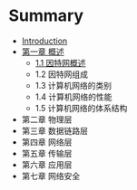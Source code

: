# Summary

* [Introduction](README.md)
* [第一章 概述](chapter1.md)
    * [1.1 因特网概述](因特网概述.md)
    * 1.2 因特网组成
    * 1.3 计算机网络的类别
    * 1.4 计算机网络的性能
    * 1.5 计算机网络的体系结构
* 第二章 物理层
* 第三章 数据链路层
* 第四章 网络层
* 第五章 传输层
* 第六章 应用层
* 第七章 网络安全

